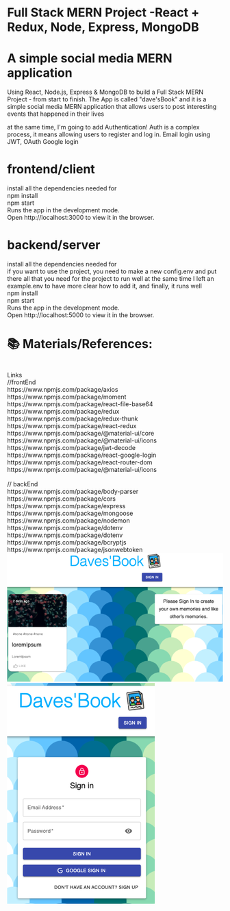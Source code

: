 # Full Stack MERN Project -React + Redux, Node, Express, MongoDB</br>

# A simple social media MERN application</br>

Using React, Node.js, Express & MongoDB to build a Full Stack MERN Project - from start to finish. The App is called "dave'sBook" and it is a simple social media MERN application that allows users to post interesting events that happened in their lives</br>

at the same time, I'm going to add Authentication! Auth is a complex process, it means allowing users to register and log in. Email login using JWT, OAuth Google login</br>

# frontend/client </br>

install all the dependencies needed for </br>
npm install</br>
npm start</br>
Runs the app in the development mode.</br>
Open http://localhost:3000 to view it in the browser.</br>

# backend/server</br>

install all the dependencies needed for</br>
if you want to use the project, you need to make a new
config.env and put there all that you need for the project to run well
at the same time I left an example.env to have more clear how to add it, and finally, it runs well </br>
npm install</br>
npm start</br>
Runs the app in the development mode.</br>
Open http://localhost:5000 to view it in the browser.</br>

# 📚 Materials/References:</br>

</br>
Links
</br>
//frontEnd </br>
https://www.npmjs.com/package/axios</br>
https://www.npmjs.com/package/moment</br>
https://www.npmjs.com/package/react-file-base64</br>
https://www.npmjs.com/package/redux</br>
https://www.npmjs.com/package/redux-thunk</br>
https://www.npmjs.com/package/react-redux</br>
https://www.npmjs.com/package/@material-ui/core</br>
https://www.npmjs.com/package/@material-ui/icons</br>
https://www.npmjs.com/package/jwt-decode</br>
https://www.npmjs.com/package/react-google-login</br>
https://www.npmjs.com/package/react-router-dom </br>
https://www.npmjs.com/package/@material-ui/icons </br>
</br>
// backEnd</br>
https://www.npmjs.com/package/body-parser</br>
https://www.npmjs.com/package/cors</br>
https://www.npmjs.com/package/express</br>
https://www.npmjs.com/package/mongoose</br>
https://www.npmjs.com/package/nodemon</br>
https://www.npmjs.com/package/dotenv</br>
https://www.npmjs.com/package/dotenv</br>
https://www.npmjs.com/package/bcryptjs</br>
https://www.npmjs.com/package/jsonwebtoken</br>

<img src='https://github.com/TotoroDavid/simple-social-media-MERN-application/blob/master/client/src/images/Screen%20Shot%202021-09-11%20at%209.37.56%20am.png?raw=true'>

<img src='https://github.com/TotoroDavid/simple-social-media-MERN-application/blob/master/client/src/images/Screen%20Shot%202021-09-11%20at%209.38.24%20am.png?raw=true'>
